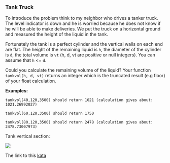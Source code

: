 ### Tank Truck

To introduce the problem think to my neighbor who drives a tanker truck. The level indicator is down and he is worried because he does not know if he will be able to make deliveries. We put the truck on a horizontal ground and measured the height of the liquid in the tank.

Fortunately the tank is a perfect cylinder and the vertical walls on each end are flat. The height of the remaining liquid is `h`, the diameter of the cylinder is `d`, the total volume is `vt` (h, d, vt are positive or null integers). You can assume that `h` <= `d`.

Could you calculate the remaining volume of the liquid? Your function `tankvol(h, d, vt)` returns an integer which is the truncated result (e.g floor) of your float calculation.

**Examples:**  
```
tankvol(40,120,3500) should return 1021 (calculation gives about: 1021.26992027)

tankvol(60,120,3500) should return 1750

tankvol(80,120,3500) should return 2478 (calculation gives about: 2478.73007973)
```

Tank vertical section:  

![](http://i.imgur.com/wmt0U43.png)  

The link to this [kata](https://www.codewars.com/kata/tank-truck/java)
